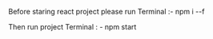 
Before staring react project please run 
Terminal :- npm i --f 

Then run project 
Terminal : - npm start
